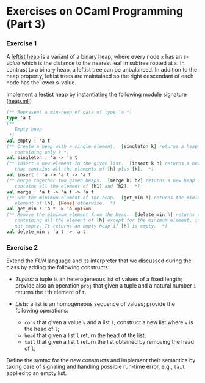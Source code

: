 # Exercises on OCaml Programming (Part 3)

### Exercise 1
A [leftist heap](https://en.wikipedia.org/wiki/Leftist_tree) is a variant of a binary heap, where every node `x` has an *s-value* which is the distance to the nearest leaf in subtree rooted at `x`.
In contrast to a binary heap, a leftist tree can be  unbalanced. In addition to the heap property, leftist trees are maintained so the right descendant of each node has the lower s-value.

Implement a lestist heap by instantiating the following module signature ([heap.mli](heap.mli))
```ocaml
(** Represent a min-heap of data of type 'a *)
type 'a t
(**
   Empty heap
 *)
val empty : 'a t
(** Create a heap with a single element.  [singleton k] returns a heap
   containing only k *)
val singleton : 'a -> 'a t
(** Insert a new element in the given list.  [insert k h] returns a new heap
   that contains all the elements of [h] plus [k].  *)
val insert : 'a -> 'a t -> 'a t
(** Merge together two given heaps.  [merge h1 h2] returns a new heap that
   contains all the element of [h1] and [h2].  *)
val merge : 'a t -> 'a t -> 'a t
(** Get the minimum element of the heap.  [get_min h] returns the minimum
   element of [h], [None] otherwise.  *)
val get_min : 'a t -> 'a option
(** Remove the minimum element from the heap.  [delete_min h] returns a new heap
   containing all the element of [h] except for the minimum element, if [h] is
   not empty. It returns an empty heap if [h] is empty.  *)
val delete_min : 'a t -> 'a t
```

### Exercise 2
Extend the *FUN* language and its interpreter that we discussed during the class by adding the following constructs:
- *Tuples:* a tuple is an heterogeneous list of values of a fixed length;  provide also an operation `proj` that given a tuple and a natural number `i` returns the `i`th element of `t`.

- *Lists:* a list is an homogeneous sequence of values; provide the following operations:
    - `cons` that given a value `v` and a list `l`, construct a new list where `v` is the head of `l`;
    - `head` that given a list `l` return the head of the list;
    - `tail` that given a list `l` return the list obtained by removing the head of `l`;


Define the syntax for the new constructs and implement their semantics by taking care of signaling and handling possible run-time error, e.g., `tail` applied to an empty list.
